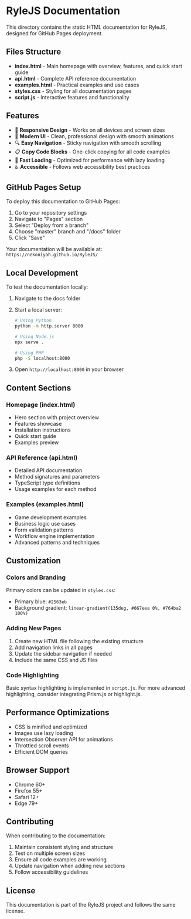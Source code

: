 # RyleJS Documentation

This directory contains the static HTML documentation for RyleJS, designed for GitHub Pages deployment.

## Files Structure

-   **index.html** - Main homepage with overview, features, and quick start guide
-   **api.html** - Complete API reference documentation
-   **examples.html** - Practical examples and use cases
-   **styles.css** - Styling for all documentation pages
-   **script.js** - Interactive features and functionality

## Features

-   📱 **Responsive Design** - Works on all devices and screen sizes
-   🎨 **Modern UI** - Clean, professional design with smooth animations
-   🔍 **Easy Navigation** - Sticky navigation with smooth scrolling
-   📋 **Copy Code Blocks** - One-click copying for all code examples
-   🚀 **Fast Loading** - Optimized for performance with lazy loading
-   ♿ **Accessible** - Follows web accessibility best practices

## GitHub Pages Setup

To deploy this documentation to GitHub Pages:

1. Go to your repository settings
2. Navigate to "Pages" section
3. Select "Deploy from a branch"
4. Choose "master" branch and "/docs" folder
5. Click "Save"

Your documentation will be available at: `https://nekoniyah.github.io/RyleJS/`

## Local Development

To test the documentation locally:

1. Navigate to the docs folder
2. Start a local server:

    ```bash
    # Using Python
    python -m http.server 8000

    # Using Node.js
    npx serve .

    # Using PHP
    php -S localhost:8000
    ```

3. Open `http://localhost:8000` in your browser

## Content Sections

### Homepage (index.html)

-   Hero section with project overview
-   Features showcase
-   Installation instructions
-   Quick start guide
-   Examples preview

### API Reference (api.html)

-   Detailed API documentation
-   Method signatures and parameters
-   TypeScript type definitions
-   Usage examples for each method

### Examples (examples.html)

-   Game development examples
-   Business logic use cases
-   Form validation patterns
-   Workflow engine implementation
-   Advanced patterns and techniques

## Customization

### Colors and Branding

Primary colors can be updated in `styles.css`:

-   Primary blue: `#2563eb`
-   Background gradient: `linear-gradient(135deg, #667eea 0%, #764ba2 100%)`

### Adding New Pages

1. Create new HTML file following the existing structure
2. Add navigation links in all pages
3. Update the sidebar navigation if needed
4. Include the same CSS and JS files

### Code Highlighting

Basic syntax highlighting is implemented in `script.js`. For more advanced highlighting, consider integrating Prism.js or highlight.js.

## Performance Optimizations

-   CSS is minified and optimized
-   Images use lazy loading
-   Intersection Observer API for animations
-   Throttled scroll events
-   Efficient DOM queries

## Browser Support

-   Chrome 60+
-   Firefox 55+
-   Safari 12+
-   Edge 79+

## Contributing

When contributing to the documentation:

1. Maintain consistent styling and structure
2. Test on multiple screen sizes
3. Ensure all code examples are working
4. Update navigation when adding new sections
5. Follow accessibility guidelines

## License

This documentation is part of the RyleJS project and follows the same license.
